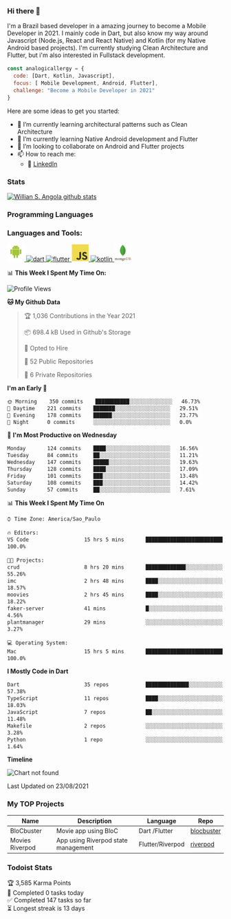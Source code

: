 ### Hi there 👋

I'm a Brazil based developer in a amazing journey to become a Mobile Developer in 2021. I mainly code in Dart, but also know my way around Javascript (Node.js, React and React Native) and Kotlin (for my Native Android based projects). I'm currently studying Clean Architecture and Flutter, but i'm also interested in Fullstack development.

```javascript
const analogicallergy = {
  code: [Dart, Kotlin, Javascript],
  focus: [ Mobile Development, Android, Flutter],
  challenge: "Become a Mobile Developer in 2021"
}
```

Here are some ideas to get you started:

- 🔭  I’m currently learning architectural patterns such as Clean Architecture
- 🌱  I’m currently learning Native Android development and Flutter
- 👯  I’m looking to collaborate on Android and Flutter projects
- 📫  How to reach me:
  -  :office: [LinkedIn](https://www.linkedin.com/in/wsabsi/)

### Stats

[![Willian S. Angola github stats](https://github-readme-stats.vercel.app/api?username=w0ken0ne&count_private=true&show_icons=true&theme=radical&hide_rank=false)](https://github.com/anuraghazra/github-readme-stats)

### Programming Languages

<h3 align="left">Languages and Tools:</h3>
<p align="left"> <a href="https://developer.android.com" target="_blank"> <img src="https://raw.githubusercontent.com/devicons/devicon/master/icons/android/android-original-wordmark.svg" alt="android" width="40" height="40"/> </a> <a href="https://dart.dev" target="_blank"> <img src="https://www.vectorlogo.zone/logos/dartlang/dartlang-icon.svg" alt="dart" width="40" height="40"/> </a> <a href="https://flutter.dev" target="_blank"> <img src="https://www.vectorlogo.zone/logos/flutterio/flutterio-icon.svg" alt="flutter" width="40" height="40"/> </a> <a href="https://developer.mozilla.org/en-US/docs/Web/JavaScript" target="_blank"> <img src="https://raw.githubusercontent.com/devicons/devicon/master/icons/javascript/javascript-original.svg" alt="javascript" width="40" height="40"/> </a> <a href="https://kotlinlang.org" target="_blank"> <img src="https://www.vectorlogo.zone/logos/kotlinlang/kotlinlang-icon.svg" alt="kotlin" width="40" height="40"/> </a> <a href="https://www.mongodb.com/" target="_blank"> <img src="https://raw.githubusercontent.com/devicons/devicon/master/icons/mongodb/mongodb-original-wordmark.svg" alt="mongodb" width="40" height="40"/> </a> </p>


📊 **This Week I Spent My Time On:**

<!--START_SECTION:waka-->
![Profile Views](http://img.shields.io/badge/Profile%20Views-0-blue)

**🐱 My Github Data** 

> 🏆 1,036 Contributions in the Year 2021
 > 
> 📦 698.4 kB Used in Github's Storage 
 > 
> 💼 Opted to Hire
 > 
> 📜 52 Public Repositories 
 > 
> 🔑 6 Private Repositories  
 > 
**I'm an Early 🐤** 

```text
🌞 Morning    350 commits    ███████████░░░░░░░░░░░░░░   46.73% 
🌆 Daytime    221 commits    ███████░░░░░░░░░░░░░░░░░░   29.51% 
🌃 Evening    178 commits    ██████░░░░░░░░░░░░░░░░░░░   23.77% 
🌙 Night      0 commits      ░░░░░░░░░░░░░░░░░░░░░░░░░   0.0%

```
📅 **I'm Most Productive on Wednesday** 

```text
Monday       124 commits    ████░░░░░░░░░░░░░░░░░░░░░   16.56% 
Tuesday      84 commits     ██░░░░░░░░░░░░░░░░░░░░░░░   11.21% 
Wednesday    147 commits    █████░░░░░░░░░░░░░░░░░░░░   19.63% 
Thursday     128 commits    ████░░░░░░░░░░░░░░░░░░░░░   17.09% 
Friday       101 commits    ███░░░░░░░░░░░░░░░░░░░░░░   13.48% 
Saturday     108 commits    ███░░░░░░░░░░░░░░░░░░░░░░   14.42% 
Sunday       57 commits     ██░░░░░░░░░░░░░░░░░░░░░░░   7.61%

```


📊 **This Week I Spent My Time On** 

```text
⌚︎ Time Zone: America/Sao_Paulo

🔥 Editors: 
VS Code                  15 hrs 5 mins       █████████████████████████   100.0%

🐱‍💻 Projects: 
crud                     8 hrs 20 mins       █████████████░░░░░░░░░░░░   55.26% 
imc                      2 hrs 48 mins       ████░░░░░░░░░░░░░░░░░░░░░   18.57% 
moovies                  2 hrs 45 mins       ████░░░░░░░░░░░░░░░░░░░░░   18.22% 
faker-server             41 mins             █░░░░░░░░░░░░░░░░░░░░░░░░   4.56% 
plantmanager             29 mins             ░░░░░░░░░░░░░░░░░░░░░░░░░   3.27%

💻 Operating System: 
Mac                      15 hrs 5 mins       █████████████████████████   100.0%

```

**I Mostly Code in Dart** 

```text
Dart                     35 repos            ██████████████░░░░░░░░░░░   57.38% 
TypeScript               11 repos            ████░░░░░░░░░░░░░░░░░░░░░   18.03% 
JavaScript               7 repos             ██░░░░░░░░░░░░░░░░░░░░░░░   11.48% 
Makefile                 2 repos             ░░░░░░░░░░░░░░░░░░░░░░░░░   3.28% 
Python                   1 repo              ░░░░░░░░░░░░░░░░░░░░░░░░░   1.64%

```


**Timeline**

![Chart not found](https://raw.githubusercontent.com/w0ken0ne/w0ken0ne/main/charts/bar_graph.png) 


 Last Updated on 23/08/2021
<!--END_SECTION:waka-->

### My TOP Projects

| Name            | Description                         | Language         | Repo                                                           |
| --------------- | ----------------------------------- | ---------------- | -------------------------------------------------------------- |
| BloCbuster      | Movie app using BloC                | Dart /Flutter    | [blocbuster](https://github.com/w0ken0ne/blocbuster)    |
| Movies Riverpod | App using Riverpod state management | Flutter/Riverpod | [riverpod](https://github.com/w0ken0ne/movies_riverpod) |

### Todoist Stats

<!-- TODO-IST:START -->
🏆  3,585 Karma Points           
🌸  Completed 0 tasks today           
✅  Completed 147 tasks so far           
⏳  Longest streak is 13 days
<!-- TODO-IST:END -->
